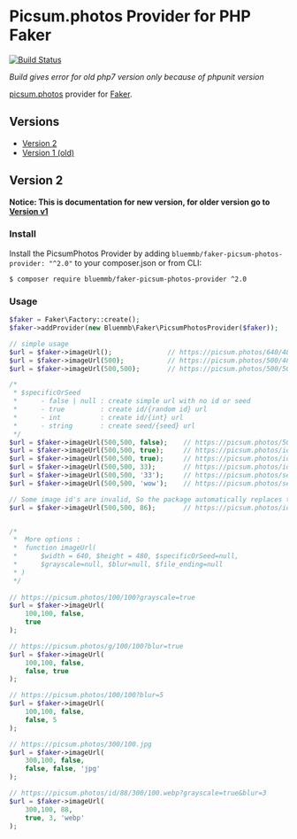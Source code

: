 Picsum.photos Provider for PHP Faker
===========================================

[![Build Status](https://travis-ci.org/bluemmb/Faker-PicsumPhotos.svg?branch=master)](https://travis-ci.org/bluemmb/Faker-PicsumPhotos)

*Build gives error for old php7 version only because of phpunit version*

[picsum.photos](http://picsum.photos/) provider for [Faker](https://github.com/fzaninotto/Faker).

## Versions
- [Version 2](#version-2)
- [Version 1 (old)](https://github.com/bluemmb/Faker-PicsumPhotos/tree/v1)


## Version 2

**Notice: This is documentation for new version, for older version go to [Version v1](https://github.com/bluemmb/Faker-PicsumPhotos/tree/v1)**

### Install

Install the PicsumPhotos Provider by adding `bluemmb/faker-picsum-photos-provider: "^2.0"` to your composer.json or from CLI:

```
$ composer require bluemmb/faker-picsum-photos-provider ^2.0
```

### Usage

```php
$faker = Faker\Factory::create();
$faker->addProvider(new Bluemmb\Faker\PicsumPhotosProvider($faker));

// simple usage
$url = $faker->imageUrl();              // https://picsum.photos/640/480
$url = $faker->imageUrl(500);           // https://picsum.photos/500/480
$url = $faker->imageUrl(500,500);       // https://picsum.photos/500/500

/*
 * $specificOrSeed
 *      - false | null : create simple url with no id or seed
 *      - true         : create id/{random id} url
 *      - int          : create id/{int} url
 *      - string       : create seed/{seed} url
 */
$url = $faker->imageUrl(500,500, false);    // https://picsum.photos/500/500
$url = $faker->imageUrl(500,500, true);     // https://picsum.photos/id/70/500/500
$url = $faker->imageUrl(500,500, true);     // https://picsum.photos/id/413/500/500
$url = $faker->imageUrl(500,500, 33);       // https://picsum.photos/id/33/500/500
$url = $faker->imageUrl(500,500, '33');     // https://picsum.photos/seed/33/500/500
$url = $faker->imageUrl(500,500, 'wow');    // https://picsum.photos/seed/wow/500/500

// Some image id's are invalid, So the package automatically replaces them
$url = $faker->imageUrl(500,500, 86);       // https://picsum.photos/id/82/500/500


/*
 *  More options :
 *  function imageUrl(
 *      $width = 640, $height = 480, $specificOrSeed=null, 
 *      $grayscale=null, $blur=null, $file_ending=null
 * )
 */
 
// https://picsum.photos/100/100?grayscale=true
$url = $faker->imageUrl(
    100,100, false, 
    true
);

// https://picsum.photos/g/100/100?blur=true
$url = $faker->imageUrl(
    100,100, false, 
    false, true
);

// https://picsum.photos/100/100?blur=5
$url = $faker->imageUrl(
    100,100, false, 
    false, 5
);

// https://picsum.photos/300/100.jpg
$url = $faker->imageUrl(
    300,100, false, 
    false, false, 'jpg'
);

// https://picsum.photos/id/88/300/100.webp?grayscale=true&blur=3
$url = $faker->imageUrl(
    300,100, 88,
    true, 3, 'webp'
);
```
 